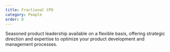 ```yaml
---
title: Fractional CPO
category: People
order: 8
---
```

Seasoned product leadership available on a flexible basis, offering strategic direction and expertise to optimize your product development and management processes.
